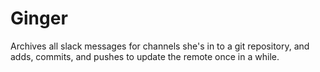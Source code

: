 # Ginger

Archives all slack messages for channels she's in to a git repository, and
adds, commits, and pushes to update the remote once in a while.
